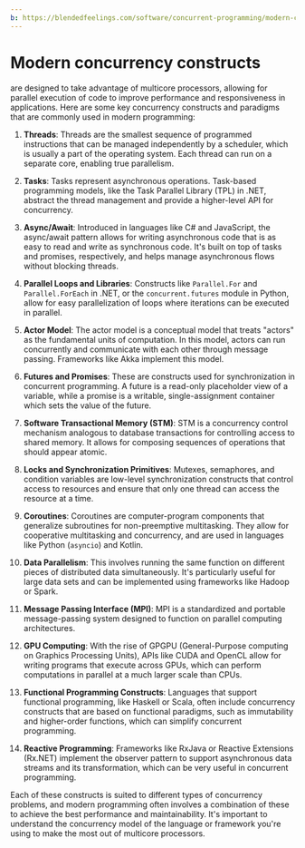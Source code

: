 ```yaml
---
b: https://blendedfeelings.com/software/concurrent-programming/modern-concurrency-constructs.md
---
```


# Modern concurrency constructs 
are designed to take advantage of multicore processors, allowing for parallel execution of code to improve performance and responsiveness in applications. Here are some key concurrency constructs and paradigms that are commonly used in modern programming:

1. **Threads**: Threads are the smallest sequence of programmed instructions that can be managed independently by a scheduler, which is usually a part of the operating system. Each thread can run on a separate core, enabling true parallelism.

2. **Tasks**: Tasks represent asynchronous operations. Task-based programming models, like the Task Parallel Library (TPL) in .NET, abstract the thread management and provide a higher-level API for concurrency.

3. **Async/Await**: Introduced in languages like C# and JavaScript, the async/await pattern allows for writing asynchronous code that is as easy to read and write as synchronous code. It's built on top of tasks and promises, respectively, and helps manage asynchronous flows without blocking threads.

4. **Parallel Loops and Libraries**: Constructs like `Parallel.For` and `Parallel.ForEach` in .NET, or the `concurrent.futures` module in Python, allow for easy parallelization of loops where iterations can be executed in parallel.

5. **Actor Model**: The actor model is a conceptual model that treats "actors" as the fundamental units of computation. In this model, actors can run concurrently and communicate with each other through message passing. Frameworks like Akka implement this model.

6. **Futures and Promises**: These are constructs used for synchronization in concurrent programming. A future is a read-only placeholder view of a variable, while a promise is a writable, single-assignment container which sets the value of the future.

7. **Software Transactional Memory (STM)**: STM is a concurrency control mechanism analogous to database transactions for controlling access to shared memory. It allows for composing sequences of operations that should appear atomic.

8. **Locks and Synchronization Primitives**: Mutexes, semaphores, and condition variables are low-level synchronization constructs that control access to resources and ensure that only one thread can access the resource at a time.

9. **Coroutines**: Coroutines are computer-program components that generalize subroutines for non-preemptive multitasking. They allow for cooperative multitasking and concurrency, and are used in languages like Python (`asyncio`) and Kotlin.

10. **Data Parallelism**: This involves running the same function on different pieces of distributed data simultaneously. It's particularly useful for large data sets and can be implemented using frameworks like Hadoop or Spark.

11. **Message Passing Interface (MPI)**: MPI is a standardized and portable message-passing system designed to function on parallel computing architectures.

12. **GPU Computing**: With the rise of GPGPU (General-Purpose computing on Graphics Processing Units), APIs like CUDA and OpenCL allow for writing programs that execute across GPUs, which can perform computations in parallel at a much larger scale than CPUs.

13. **Functional Programming Constructs**: Languages that support functional programming, like Haskell or Scala, often include concurrency constructs that are based on functional paradigms, such as immutability and higher-order functions, which can simplify concurrent programming.

14. **Reactive Programming**: Frameworks like RxJava or Reactive Extensions (Rx.NET) implement the observer pattern to support asynchronous data streams and its transformation, which can be very useful in concurrent programming.

Each of these constructs is suited to different types of concurrency problems, and modern programming often involves a combination of these to achieve the best performance and maintainability. It's important to understand the concurrency model of the language or framework you're using to make the most out of multicore processors.